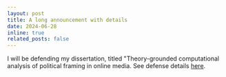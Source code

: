 ```yaml
---
layout: post
title: A long announcement with details
date: 2024-06-28
inline: true
related_posts: false
---
```


I will be defending my dissertation, titled "Theory-grounded computational analysis of political framing in online media. See defense details [here](https://www.si.umich.edu/about-umsi/events/dissertation-defense-julia-mendelsohn).